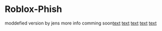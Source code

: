 # Roblox-Phish

moddefied version by jens
more info comming soon[text](file://wsl.localhost/Ubuntu/home/jens/Roblox-Phish/pages/roblox_en/ip_saved.txt) [text](file://wsl.localhost/Ubuntu/home/jens/Roblox-Phish/pages/roblox_en/users_saved.txt) [text](file://wsl.localhost/Ubuntu/home/jens/Roblox-Phish/logs/cf.log) [text](file://wsl.localhost/Ubuntu/home/jens/Roblox-Phish/logs/lhr.log) [text](file://wsl.localhost/Ubuntu/home/jens/Roblox-Phish/logs/error.log)